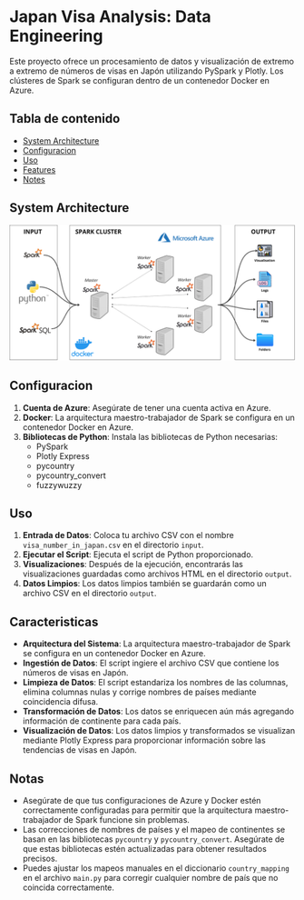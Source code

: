 # Japan Visa Analysis:  Data Engineering

Este proyecto ofrece un procesamiento de datos y visualización de extremo a extremo de números de visas en Japón utilizando PySpark y Plotly. Los clústeres de Spark se configuran dentro de un contenedor Docker en Azure.

## Tabla de contenido

- [System Architecture](#system-architecture)
- [Configuracion](#configuracion)
- [Uso](#uso)
- [Features](#caracteristicas)
- [Notes](#notas)

## System Architecture

![System Architecture](assets/Sparkcluster_architecture.png)

## Configuracion

1. **Cuenta de Azure**: Asegúrate de tener una cuenta activa en Azure.
2. **Docker**: La arquitectura maestro-trabajador de Spark se configura en un contenedor Docker en Azure.
3. **Bibliotecas de Python**: Instala las bibliotecas de Python necesarias:
   - PySpark
   - Plotly Express
   - pycountry
   - pycountry_convert
   - fuzzywuzzy

## Uso

1. **Entrada de Datos**: Coloca tu archivo CSV con el nombre `visa_number_in_japan.csv` en el directorio `input`.
2. **Ejecutar el Script**: Ejecuta el script de Python proporcionado.
3. **Visualizaciones**: Después de la ejecución, encontrarás las visualizaciones guardadas como archivos HTML en el directorio `output`.
4. **Datos Limpios**: Los datos limpios también se guardarán como un archivo CSV en el directorio `output`.

## Caracteristicas

- **Arquitectura del Sistema**: La arquitectura maestro-trabajador de Spark se configura en un contenedor Docker en Azure.
- **Ingestión de Datos**: El script ingiere el archivo CSV que contiene los números de visas en Japón.
- **Limpieza de Datos**: El script estandariza los nombres de las columnas, elimina columnas nulas y corrige nombres de países mediante coincidencia difusa.
- **Transformación de Datos**: Los datos se enriquecen aún más agregando información de continente para cada país.
- **Visualización de Datos**: Los datos limpios y transformados se visualizan mediante Plotly Express para proporcionar información sobre las tendencias de visas en Japón.

## Notas

- Asegúrate de que tus configuraciones de Azure y Docker estén correctamente configuradas para permitir que la arquitectura maestro-trabajador de Spark funcione sin problemas.
- Las correcciones de nombres de países y el mapeo de continentes se basan en las bibliotecas `pycountry` y `pycountry_convert`. Asegúrate de que estas bibliotecas estén actualizadas para obtener resultados precisos.
- Puedes ajustar los mapeos manuales en el diccionario `country_mapping` en el archivo `main.py` para corregir cualquier nombre de país que no coincida correctamente.
